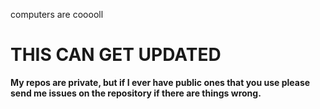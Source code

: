 computers are cooooll

# THIS CAN GET UPDATED

**My repos are private, but if I ever have public ones that you use please send me issues on the repository if there are things wrong.**
